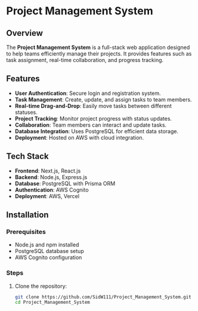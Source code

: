 # Project Management System

## Overview
The **Project Management System** is a full-stack web application designed to help teams efficiently manage their projects. It provides features such as task assignment, real-time collaboration, and progress tracking.

## Features
- **User Authentication**: Secure login and registration system.
- **Task Management**: Create, update, and assign tasks to team members.
- **Real-time Drag-and-Drop**: Easily move tasks between different statuses.
- **Project Tracking**: Monitor project progress with status updates.
- **Collaboration**: Team members can interact and update tasks.
- **Database Integration**: Uses PostgreSQL for efficient data storage.
- **Deployment**: Hosted on AWS with cloud integration.

## Tech Stack
- **Frontend**: Next.js, React.js
- **Backend**: Node.js, Express.js
- **Database**: PostgreSQL with Prisma ORM
- **Authentication**: AWS Cognito
- **Deployment**: AWS, Vercel

## Installation
### Prerequisites
- Node.js and npm installed
- PostgreSQL database setup
- AWS Cognito configuration

### Steps
1. Clone the repository:
   ```bash
   git clone https://github.com/SidW111/Project_Management_System.git
   cd Project_Management_System
